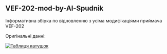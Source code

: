 ## VEF-202-mod-by-Al-Spudnik
Інформативна збірка по відновленню з усіма модифікаціями приймача VEF-202

Оригінальні данні:

[![Таблиця катушок](https://img.shields.io/badge/Таблиця_катушок-blue.svg )](https://photos.app.goo.gl/kkhYgLVB2DS3a5Cb8)
